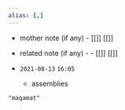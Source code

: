 ```yaml
---
alias: [,]
---
```

- mother note (if any)
		- [[]] [[]]
- related note (if any) -
		- [[]] [[]]


- `2021-08-13`  `16:05`
	- assemblies

```query
"maqamat"
```
